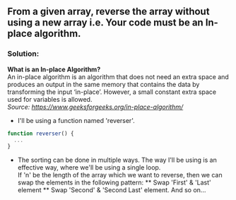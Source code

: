 ## From a given array, reverse the array without using a new array i.e. Your code must be an In-place algorithm.

### Solution: 

<b>What is an In-place Algorithm? </b>
<br/>
An in-place algorithm is an algorithm that does not need an extra space and produces an output in the same memory that contains the data by transforming the input ‘in-place’. 
However, a small constant extra space used for variables is allowed.
<br/>
<i>Source: <https://www.geeksforgeeks.org/in-place-algorithm/></i>

* I'll be using a function named 'reverser'.
```javascript
function reverser() {
  ...
}
```

* The sorting can be done in multiple ways. The way I'll be using is an effective way, where we'll be using a single loop. <br/>
  If 'n' be the length of the array which we want to reverse, then we can swap the elements in the following pattern:
** Swap 'First' & 'Last' element
** Swap 'Second' & 'Second Last' element. 
And so on...
